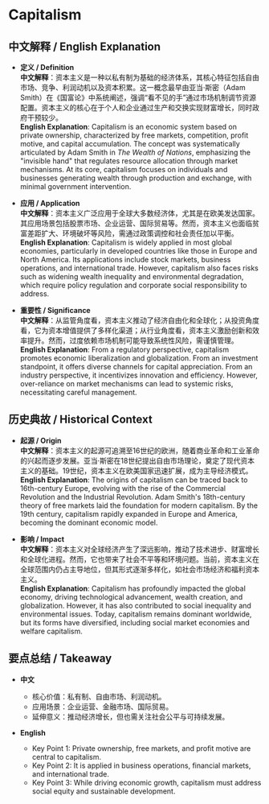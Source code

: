 # Capitalism

## 中文解释 / English Explanation

* **定义 / Definition**  
  **中文解释**：资本主义是一种以私有制为基础的经济体系，其核心特征包括自由市场、竞争、利润动机以及资本积累。这一概念最早由亚当·斯密（Adam Smith）在《国富论》中系统阐述，强调“看不见的手”通过市场机制调节资源配置。资本主义的核心在于个人和企业通过生产和交换实现财富增长，同时政府干预较少。  
  **English Explanation**: Capitalism is an economic system based on private ownership, characterized by free markets, competition, profit motive, and capital accumulation. The concept was systematically articulated by Adam Smith in *The Wealth of Nations*, emphasizing the "invisible hand" that regulates resource allocation through market mechanisms. At its core, capitalism focuses on individuals and businesses generating wealth through production and exchange, with minimal government intervention.

* **应用 / Application**  
  **中文解释**：资本主义广泛应用于全球大多数经济体，尤其是在欧美发达国家。其应用场景包括股票市场、企业运营、国际贸易等。然而，资本主义也面临贫富差距扩大、环境破坏等风险，需通过政策调控和社会责任加以平衡。  
  **English Explanation**: Capitalism is widely applied in most global economies, particularly in developed countries like those in Europe and North America. Its applications include stock markets, business operations, and international trade. However, capitalism also faces risks such as widening wealth inequality and environmental degradation, which require policy regulation and corporate social responsibility to address.

* **重要性 / Significance**  
  **中文解释**：从监管角度看，资本主义推动了经济自由化和全球化；从投资角度看，它为资本增值提供了多样化渠道；从行业角度看，资本主义激励创新和效率提升。然而，过度依赖市场机制可能导致系统性风险，需谨慎管理。  
  **English Explanation**: From a regulatory perspective, capitalism promotes economic liberalization and globalization. From an investment standpoint, it offers diverse channels for capital appreciation. From an industry perspective, it incentivizes innovation and efficiency. However, over-reliance on market mechanisms can lead to systemic risks, necessitating careful management.

## 历史典故 / Historical Context

* **起源 / Origin**  
  **中文解释**：资本主义的起源可追溯至16世纪的欧洲，随着商业革命和工业革命的兴起而逐步发展。亚当·斯密在18世纪提出自由市场理论，奠定了现代资本主义的基础。19世纪，资本主义在欧美国家迅速扩展，成为主导经济模式。  
  **English Explanation**: The origins of capitalism can be traced back to 16th-century Europe, evolving with the rise of the Commercial Revolution and the Industrial Revolution. Adam Smith's 18th-century theory of free markets laid the foundation for modern capitalism. By the 19th century, capitalism rapidly expanded in Europe and America, becoming the dominant economic model.

* **影响 / Impact**  
  **中文解释**：资本主义对全球经济产生了深远影响，推动了技术进步、财富增长和全球化进程。然而，它也带来了社会不平等和环境问题。当前，资本主义在全球范围内仍占主导地位，但其形式逐渐多样化，如社会市场经济和福利资本主义。  
  **English Explanation**: Capitalism has profoundly impacted the global economy, driving technological advancement, wealth creation, and globalization. However, it has also contributed to social inequality and environmental issues. Today, capitalism remains dominant worldwide, but its forms have diversified, including social market economies and welfare capitalism.

## 要点总结 / Takeaway

* **中文**  
  - 核心价值：私有制、自由市场、利润动机。  
  - 应用场景：企业运营、金融市场、国际贸易。  
  - 延伸意义：推动经济增长，但也需关注社会公平与可持续发展。  

* **English**  
  - Key Point 1: Private ownership, free markets, and profit motive are central to capitalism.  
  - Key Point 2: It is applied in business operations, financial markets, and international trade.  
  - Key Point 3: While driving economic growth, capitalism must address social equity and sustainable development.
